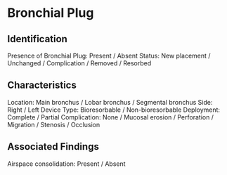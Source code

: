 
# Bronchial Plug

## Identification

Presence of Bronchial Plug: Present / Absent
Status: New placement / Unchanged / Complication / Removed / Resorbed

## Characteristics

Location: Main bronchus / Lobar bronchus / Segmental bronchus
Side: Right / Left
Device Type: Bioresorbable / Non-bioresorbable
Deployment: Complete / Partial
Complication: None / Mucosal erosion / Perforation / Migration / Stenosis / Occlusion

## Associated Findings

Airspace consolidation: Present / Absent
